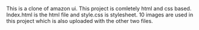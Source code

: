 This is a clone of amazon ui.
This project is comletely html and css based.
Index.html is the html file and style.css is stylesheet.
10 images are used in this project which is also uploaded with the other two files.
